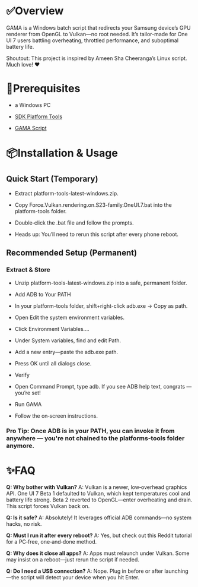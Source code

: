 # ✅Overview

GAMA is a Windows batch script that redirects your Samsung device’s GPU renderer from OpenGL to Vulkan—no root needed. It’s tailor-made for One UI 7 users battling overheating, throttled performance, and suboptimal battery life.

Shoutout: This project is inspired by Ameen Sha Cheeranga’s Linux script. Much love! ❤️

# 🧩Prerequisites

* a Windows PC

* [SDK Platform Tools](https://dl.google.com/android/repository/platform-tools-latest-windows.zip)

* [GAMA Script](https://github.com/popovicialinc/gama/releases/latest)

# 📦Installation & Usage

## Quick Start (Temporary)

* Extract platform-tools-latest-windows.zip.

* Copy Force.Vulkan.rendering.on.S23-family.OneUI.7.bat into the platform-tools folder.

* Double‑click the .bat file and follow the prompts.

* Heads up: You’ll need to rerun this script after every phone reboot.

## Recommended Setup (Permanent)

### Extract & Store

* Unzip platform-tools-latest-windows.zip into a safe, permanent folder.

* Add ADB to Your PATH

* In your platform-tools folder, shift+right-click adb.exe → Copy as path.

* Open Edit the system environment variables.

* Click Environment Variables....

* Under System variables, find and edit Path.

* Add a new entry—paste the adb.exe path.

* Press OK until all dialogs close.

* Verify

* Open Command Prompt, type adb. If you see ADB help text, congrats  —you’re set!

* Run GAMA

* Follow the on‑screen instructions.

### Pro Tip: Once ADB is in your PATH, you can invoke it from anywhere — you're not chained to the platforms-tools folder anymore.

# ✨FAQ

**Q: Why bother with Vulkan?** A: Vulkan is a newer, low‑overhead graphics API. One UI 7 Beta 1 defaulted to Vulkan, which kept temperatures cool and battery life strong. Beta 2 reverted to OpenGL—enter overheating and drain. This script forces Vulkan back on.

**Q: Is it safe?** A: Absolutely! It leverages official ADB commands—no system hacks, no risk.

**Q: Must I run it after every reboot?** A: Yes, but check out this Reddit tutorial for a PC‑free, one‑and‑done method.

**Q: Why does it close all apps?** A: Apps must relaunch under Vulkan. Some may insist on a reboot—just rerun the script if needed.

**Q: Do I need a USB connection?** A: Nope. Plug in before or after launching—the script will detect your device when you hit Enter.
